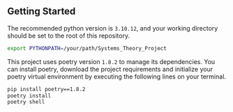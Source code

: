 ## Getting Started

The recommended python version is `3.10.12`, and your working directory should be set to the root of this repository.

```bash
export PYTHONPATH=/your/path/Systems_Theory_Project
```

This project uses poetry version `1.8.2` to manage its dependencies. You can install poetry, download the project requirements and initialize your poetry virtual environment by executing the following lines on your terminal.

```bash
pip install poetry==1.8.2
poetry install
poetry shell
```
